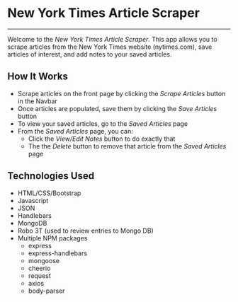 # New York Times Article Scraper

---
Welcome to the *New York Times Article Scraper*. This app allows you to scrape articles from the New York Times website (nytimes.com), save articles of interest, and add notes to your saved articles.

## How It Works
- Scrape articles on the front page by clicking the *Scrape Articles* button in the Navbar
- Once articles are populated, save them by clicking the *Save Articles* button
- To view your saved articles, go to the *Saved Articles* page
- From the *Saved Articles* page, you can:
   - Click the *View/Edit Notes* button to do exactly that
   - The the *Delete* button to remove that article from the *Saved Articles* page

## Technologies Used
- HTML/CSS/Bootstrap
- Javascript
- JSON
- Handlebars
- MongoDB
- Robo 3T (used to review entries to Mongo DB)
- Multiple NPM packages
    - express
    - express-handlebars
    - mongoose
    - cheerio
    - request
    - axios
    - body-parser

